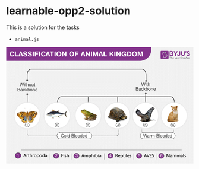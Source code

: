 # learnable-opp2-solution

This is a solution for the tasks

- `animal.js`

![Desktop Screenshot](./task.png)
